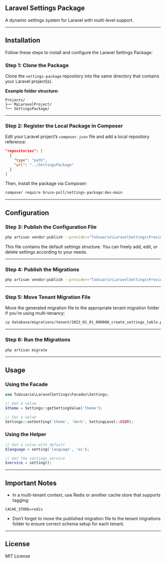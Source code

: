 ## Laravel Settings Package

A dynamic settings system for Laravel with multi-level support.

---

## Installation

Follow these steps to install and configure the Laravel Settings Package:

### Step 1: Clone the Package

Clone the `settings-package` repository into the same directory that contains your Laravel project(s).

**Example folder structure:**

```
Projects/
├── MyLaravelProject/
└── SettingsPackage/
```

---

### Step 2: Register the Local Package in Composer

Edit your Laravel project’s `composer.json` file and add a local repository reference:

```json
"repositories": [
  {
    "type": "path",
    "url": "../SettingsPackage"
  }
]
```

Then, install the package via Composer:

```bash
composer require bruce-pull/settings-package:dev-main
```

---

## Configuration

### Step 3: Publish the Configuration File

```bash
php artisan vendor:publish --provider="TuUsuario\LaravelSettings\Providers\SettingsServiceProvider" --tag="settings-config"
```

This file contains the default settings structure. You can freely add, edit, or delete settings according to your needs.

---

### Step 4: Publish the Migrations

```bash
php artisan vendor:publish --provider="TuUsuario\LaravelSettings\Providers\SettingsServiceProvider" --tag="settings-migrations"
```

---

### Step 5: Move Tenant Migration File

Move the generated migration file to the appropriate tenant migration folder if you're using multi-tenancy:

```bash
cp database/migrations/tenant/2023_01_01_000000_create_settings_table.php database/migrations/tenant/2023_01_01_000000_create_settings_table.php
```

---

### Step 6: Run the Migrations

```bash
php artisan migrate
```

---

## Usage

### Using the Facade

```php
use TuUsuario\LaravelSettings\Facades\Settings;

// Get a value
$theme = Settings::getSettingValue('theme');

// Set a value
Settings::setSetting('theme', 'dark', SettingLevel::USER);
```

### Using the Helper

```php
// Get a value with default
$language = setting('language', 'es');

// Get the settings service
$service = setting();
```

---

## Important Notes

* In a multi-tenant context, use Redis or another cache store that supports tagging:

```
CACHE_STORE=redis
```

* Don’t forget to move the published migration file to the tenant migrations folder to ensure correct schema setup for each tenant.

---

## License

MIT License
